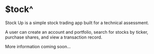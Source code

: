 # $tock^

Stock Up is a simple stock trading app built for a technical assessment.

A user can create an account and portfolio, search for stocks by ticker,
purchase shares, and view a transaction record.

More information coming soon...